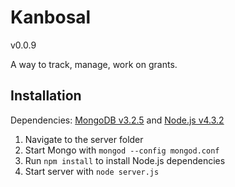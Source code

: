 # Kanbosal
v0.0.9

A way to track, manage, work on grants.
## Installation
Dependencies: [MongoDB v3.2.5](https://www.mongodb.org/downloads) and [Node.js v4.3.2](https://nodejs.org/download/release/v4.3.2/)

1. Navigate to the server folder
2. Start Mongo with `mongod --config mongod.conf`
3. Run `npm install` to install Node.js dependencies
4. Start server with `node server.js`
